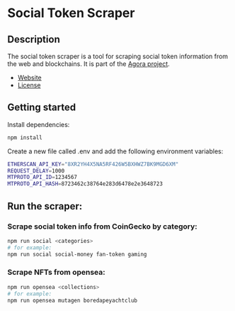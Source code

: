 # Social Token Scraper

## Description

The social token scraper is a tool for scraping social token information from the web and blockchains.
It is part of the [Agora project](https://github.com/AgoraSpaceDAO).

- [Website](https://agora.space)
- [License](./LICENSE)

## Getting started

Install dependencies:

```bash
npm install
```

Create a new file called .env and add the following environment variables:

```bash
ETHERSCAN_API_KEY="8XR2YH4X5NA5RF426W5BXHWZ7BK9MGD6XM"
REQUEST_DELAY=1000
MTPROTO_API_ID=1234567
MTPROTO_API_HASH=8723462c38764e283d6478e2e3648723
```

## Run the scraper:

### Scrape social token info from CoinGecko by category:

```bash
npm run social <categories>
# for example:
npm run social social-money fan-token gaming
```

### Scrape NFTs from opensea:

```bash
npm run opensea <collections>
# for example:
npm run opensea mutagen boredapeyachtclub
```
